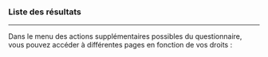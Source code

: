 ### Liste des résultats

---

Dans le menu des actions supplémentaires possibles du questionnaire, vous pouvez accéder à différentes pages en fonction de vos droits :



